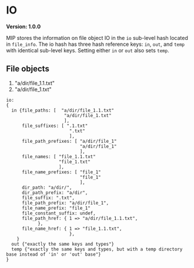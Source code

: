 # IO

**Version: 1.0.0**

MIP stores the information on file object IO in the `io` sub-level hash located in `file_info`.
The io hash has three hash reference keys: `in`, `out`, and `temp` with identical sub-level keys. Setting either `in` or `out` also sets `temp`.

## File objects

1. "a/dir/file_1.1.txt"
2. "a/dir/file_1.txt"

```
io:
{
  in {file_paths: [  "a/dir/file_1.1.txt"
                      "a/dir/file_1.txt"
                      ],
      file_suffixes: [ ".1.txt"
                        ".txt"
                        ],
      file_path_prefixes: [ "a/dir/file_1"
                            "a/dir/file_1"
                            ],
      file_names: [ "file_1.1.txt"
                    "file_1.txt"
                    ],
      file_name_prefixes: [ "file_1"
                            "file_1"
                            ],
      dir_path: "a/dir/",
      dir_path_prefix: "a/dir",
      file_suffix: ".txt",
      file_path_prefix: "a/dir/file_1",
      file_name_prefix: "file_1"
      file_constant_suffix: undef,
      file_path_href: { 1 => "a/dir/file_1.1.txt",
			},
      file_name_href: { 1 => "file_1.1.txt",
                        },
	}
  out {"exactly the same keys and types"}                  
  temp {"exactly the same keys and types, but with a temp directory base instead of 'in' or 'out' base"}                  
}
```
